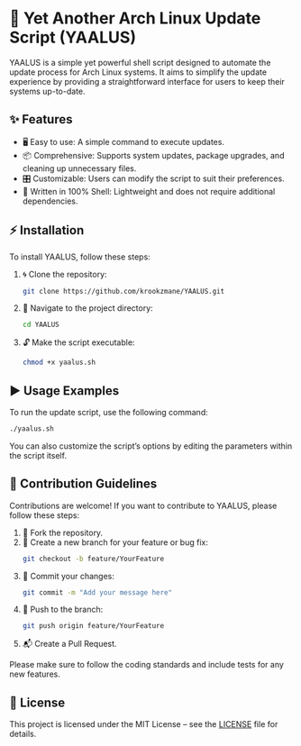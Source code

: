 # 🚀 Yet Another Arch Linux Update Script (YAALUS)

YAALUS is a simple yet powerful shell script designed to automate the update process for Arch Linux systems. It aims to simplify the update experience by providing a straightforward interface for users to keep their systems up-to-date.

## ✨ Features

- 🖥️ Easy to use: A simple command to execute updates.
- 📦 Comprehensive: Supports system updates, package upgrades, and cleaning up unnecessary files.
- 🎛️ Customizable: Users can modify the script to suit their preferences.
- 🐚 Written in 100% Shell: Lightweight and does not require additional dependencies.

## ⚡ Installation

To install YAALUS, follow these steps:

1. 🌀 Clone the repository:
   ```bash
   git clone https://github.com/krookzmane/YAALUS.git
   ```
2. 📂 Navigate to the project directory:
   ```bash
   cd YAALUS
   ```
3. 🔓 Make the script executable:
   ```bash
   chmod +x yaalus.sh
   ```

## ▶️ Usage Examples

To run the update script, use the following command:
```bash
./yaalus.sh
```

You can also customize the script’s options by editing the parameters within the script itself.

## 🤝 Contribution Guidelines

Contributions are welcome! If you want to contribute to YAALUS, please follow these steps:

1. 🍴 Fork the repository.
2. 🌱 Create a new branch for your feature or bug fix:
   ```bash
   git checkout -b feature/YourFeature
   ```
3. 💾 Commit your changes:
   ```bash
   git commit -m "Add your message here"
   ```
4. 🚀 Push to the branch:
   ```bash
   git push origin feature/YourFeature
   ```
5. 📬 Create a Pull Request.

Please make sure to follow the coding standards and include tests for any new features.

## 📄 License

This project is licensed under the MIT License – see the [LICENSE](LICENSE) file for details.